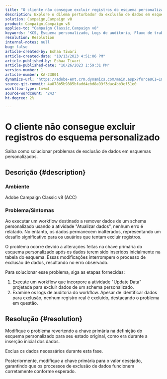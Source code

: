 ```yaml
---
title: "O cliente não consegue excluir registros do esquema personalizado"
description: Explore o dilema perturbador da exclusão de dados em esquemas personalizados. Descubra os desafios enfrentados quando os workflows falham ao excluir dados apesar da execução livre de erros.
solution: Campaign,Campaign v8
product: Campaign,Campaign v8
applies-to: "Campaign Classic,Campaign v8"
keywords: "KCS, Esquema personalizado, Logs de auditoria, Fluxo de trabalho, Exclusão de dados, Chave primária, Adobe Campaign Classic v8, ACC, Solução de problemas"
resolution: Resolution
internal-notes: null
bug: false
article-created-by: Eshaa Tiwari
article-created-date: "10/13/2023 4:51:06 PM"
article-published-by: Eshaa Tiwari
article-published-date: "10/26/2023 1:59:31 PM"
version-number: 1
article-number: KA-23001
dynamics-url: "https://adobe-ent.crm.dynamics.com/main.aspx?forceUCI=1&pagetype=entityrecord&etn=knowledgearticle&id=ebf9b4ad-e869-ee11-9ae7-6045bd006a22"
source-git-commit: 4a878b5b9885bfadd4ebd8a99f3dac4bb3ef51e0
workflow-type: tm+mt
source-wordcount: '243'
ht-degree: 2%

---
```


# O cliente não consegue excluir registros do esquema personalizado


Saiba como solucionar problemas de exclusão de dados em esquemas personalizados.

## Descrição {#description}


### Ambiente

Adobe Campaign Classic v8 (ACC)

### Problema/Sintomas

Ao executar um workflow destinado a remover dados de um schema personalizado usando a atividade &quot;Atualizar dados&quot;, nenhum erro é relatado. No entanto, os dados permanecem inalterados, representando um desafio significativo para os usuários que tentam excluir registros.

O problema ocorre devido a alterações feitas na chave primária do esquema personalizado após os dados terem sido inseridos inicialmente na tabela do esquema. Essas modificações interrompem o processo de exclusão de dados, resultando no erro observado.

Para solucionar esse problema, siga as etapas fornecidas:

1. Execute um workflow que incorpore a atividade &quot;Update Data&quot; projetada para excluir dados de um schema personalizado.
2. Examine os logs de auditoria do workflow. Apesar de identificar dados para exclusão, nenhum registro real é excluído, destacando o problema em questão.



## Resolução {#resolution}


Modifique o problema revertendo a chave primária na definição do esquema personalizado para seu estado original, como era durante a inserção inicial dos dados.

Exclua os dados necessários durante esta fase.

Posteriormente, modifique a chave primária para o valor desejado, garantindo que os processos de exclusão de dados funcionem corretamente conforme esperado.
